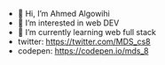 - 👋 Hi, I’m Ahmed Algowihi
- 👀 I’m interested in web DEV
- 🌱 I’m currently learning web full stack
- twitter: https://twitter.com/MDS_cs8
- codepen: https://codepen.io/mds_8

<!---
mds-cs8/mds-cs8 is a ✨ special ✨ repository because its `README.md` (this file) appears on your GitHub profile.
You can click the Preview link to take a look at your changes.
--->
